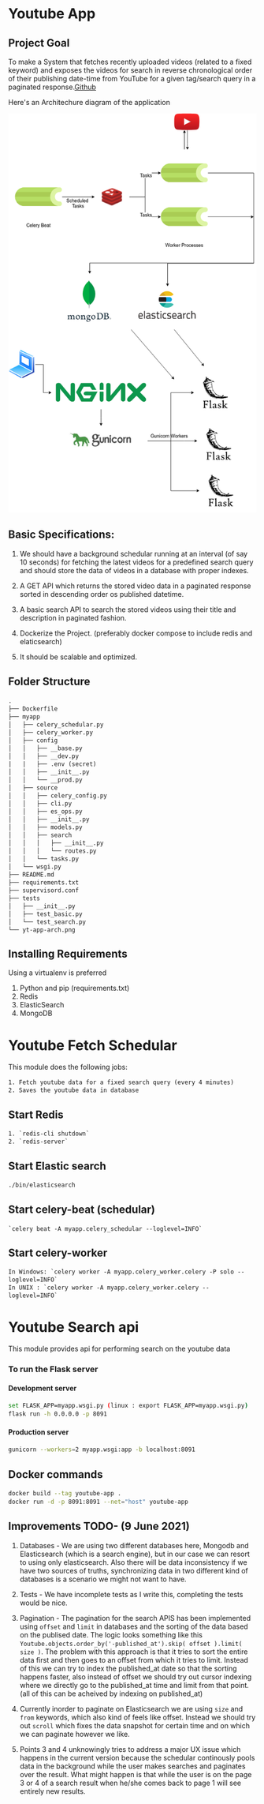 # Youtube App

## Project Goal

To make a System that fetches recently uploaded videos (related to a fixed keyword) and exposes the videos for search in reverse chronological order of their publishing date-time from YouTube for a given tag/search query in a paginated response.[Github](https://github.com/BikashPandey17/youtube-app)

Here's an Architechure diagram of the application

<img src="images/yt-app-arch.png?raw=true"/>

## Basic Specifications:

1. We should have a background schedular running at an interval (of say 10 seconds) for fetching the latest videos for a predefined search query and should store the data of videos in a database with proper indexes.

2. A GET API which returns the stored video data in a paginated response sorted in descending order os published datetime.

3. A basic search API to search the stored videos using their title and description in paginated fashion.

4. Dockerize the Project. (preferably docker compose to include redis and elaticsearch)

5. It should be scalable and optimized.

## Folder Structure

```
.
├── Dockerfile
├── myapp
│   ├── celery_schedular.py
│   ├── celery_worker.py
│   ├── config
│   │   ├── __base.py
│   │   ├── __dev.py
|   |   ├── .env (secret)
│   │   ├── __init__.py
│   │   └── __prod.py
│   ├── source
│   │   ├── celery_config.py
│   │   ├── cli.py
│   │   ├── es_ops.py
│   │   ├── __init__.py
│   │   ├── models.py
│   │   ├── search
│   │   │   ├── __init__.py
│   │   │   └── routes.py
│   │   └── tasks.py
│   └── wsgi.py
├── README.md
├── requirements.txt
├── supervisord.conf
├── tests
│   ├── __init__.py
│   ├── test_basic.py
│   └── test_search.py
└── yt-app-arch.png
```

## Installing Requirements

Using a virtualenv is preferred

1. Python and pip (requirements.txt)
2. Redis
3. ElasticSearch
4. MongoDB

# Youtube Fetch Schedular

This module does the following jobs:

    1. Fetch youtube data for a fixed search query (every 4 minutes)
    2. Saves the youtube data in database

## Start Redis

    1. `redis-cli shutdown`
    2. `redis-server`

## Start Elastic search

```bash
./bin/elasticsearch
```

## Start celery-beat (schedular)

    `celery beat -A myapp.celery_schedular --loglevel=INFO`

## Start celery-worker

    In Windows: `celery worker -A myapp.celery_worker.celery -P solo --loglevel=INFO`
    In UNIX : `celery worker -A myapp.celery_worker.celery --loglevel=INFO`

# Youtube Search api

This module provides api for performing search on the youtube data

### To run the Flask server

#### Development server

```bash
set FLASK_APP=myapp.wsgi.py (linux : export FLASK_APP=myapp.wsgi.py)
flask run -h 0.0.0.0 -p 8091
```

#### Production server

```bash
gunicorn --workers=2 myapp.wsgi:app -b localhost:8091
```

## Docker commands

```bash
docker build --tag youtube-app .
docker run -d -p 8091:8091 --net="host" youtube-app
```

## Improvements TODO- (9 June 2021)

1. Databases - We are using two different databases here, Mongodb and Elasticsearch (which is a search engine), but in our case we can resort to using only elasticsearch. Also there will be data inconsistency if we have two sources of truths, synchronizing data in two different kind of databases is a scenario we might not want to have.

2. Tests - We have incomplete tests as I write this, completing the tests would be nice.

3. Pagination - The pagination for the search APIS has been implemented using `offset` and `limit` in databases and the sorting of the data based on the publised date. The logic looks something like this `Youtube.objects.order_by('-published_at').skip( offset ).limit( size )`. The problem with this approach is that it tries to sort the entire data first and then goes to an offset from which it tries to limit. Instead of this we can try to index the published_at date so that the sorting happens faster, also instead of offset we should try out cursor indexing where we directly go to the published_at time and limit from that point. (all of this can be acheived by indexing on published_at)

4. Currently inorder to paginate on Elasticsearch we are using `size` and `from` keywords, which also kind of feels like offset. Instead we should try out `scroll` which fixes the data snapshot for certain time and on which we can paginate however we like.

5. Points 3 and 4 unknowingly tries to address a major UX issue which happens in the current version because the schedular continously pools data in the background while the user makes searches and paginates over the result. What might happen is that while the user is on the page 3 or 4 of a search result when he/she comes back to page 1 will see entirely new results. 
